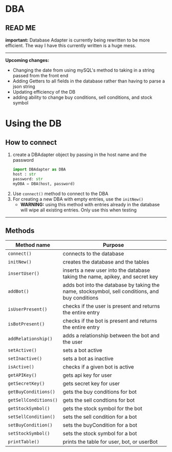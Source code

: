 # DBA

## READ ME
**important:** Database Adapter is currently being rewritten to be more efficient. The way I have this currently written is a huge mess.

---
**Upcoming changes:** 
- Changing the date from using mySQL's method to taking in a string passed from the front end
- Adding Getters to all fields in the database rather than having to parse a json string
- Updating efficiency of the DB
- adding ability to change buy conditions, sell conditions, and stock symbol



# Using the DB
## How to connect

1. create a DBAdapter object by passing in the host name and the password
    ```python
    import DBAdapter as DBA
    host : str
    password: str
    myDBA = DBA(host, password)
    ```
2. Use `connect()` method to connect to the DBA
3. For creating a new DBA with empty entries, use the `initNew()`
    - **WARNING:** using this method with entries already in the database will wipe all existing entries. Only use this when testing
---
## Methods
| Method name | Purpose
---|---
`connect()`| connects to the database
`initNew()`| creates the database and the tables
`insertUser()`| inserts a new user into the database taking the name, apikey, and secret key
`addBot()` | adds bot into the database by taking the name, stocksymbol, sell conditions, and buy conditions
`isUserPresent()` | checks if the user is present and returns the entire entry
`isBotPresent()` | checks if the bot is present and returns the entire entry
`addRelationship()`     | adds a relationship between the bot and the user
`setActive()`           | sets a bot active
`setInactive()`         | sets a bot as inactive
`isActive()`            | checks if a given bot is active
`getAPIKey()`           | gets api key for user
`getSecretKey()`        | gets secret key for user
`getBuyConditions()`    | gets the buy conditions for bot
`getSellConditions()`   | gets the sell condtions for bot
`getStockSymbol()`      | gets the stock symbol for the bot
`setSellCondition()`    | sets the sell condition for a bot
`setBuyCondition()`     | sets the buyCondition for a bot
`setStockSymbol()`      | sets the stock symbol for a bot
`printTable()`          | prints the table for user, bot, or userBot
